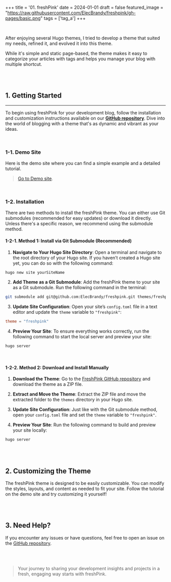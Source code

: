 +++
title = '01. freshPink'
date = 2024-01-01
draft = false
featured_image = "https://raw.githubusercontent.com/ElecBrandy/freshpink/gh-pages/basic.png"
tags = ['tag_a']
+++

<br>

After enjoying several Hugo themes, I tried to develop a theme that suited my needs, refined it, and evolved it into this theme.  

While it's simple and static page-based, the theme makes it easy to categorize your articles with tags and helps you manage your blog with multiple shortcut.

<br>
<br>

## 1. Getting Started
____

To begin using freshPink for your development blog, follow the installation and customization instructions available on our [**GitHub repository**](https://github.com/your-repo/freshpink-hugo-theme). Dive into the world of blogging with a theme that's as dynamic and vibrant as your ideas.

<br>

### 1-1. Demo Site
Here is the demo site where you can find a simple example and a detailed tutorial.  

> [Go to Demo site](https://elecbrandy.github.io/freshpink/).

<br>

### 1-2. Installation
There are two methods to install the freshPink theme. You can either use Git submodules (recommended for easy updates) or download it directly. Unless there's a specific reason, we recommend using the submodule method.

#### 1-2-1. Method 1: Install via Git Submodule (Recommended)

1. **Navigate to Your Hugo Site Directory**:
   Open a terminal and navigate to the root directory of your Hugo site. If you haven’t created a Hugo site yet, you can do so with the following command:

```bash
hugo new site yourSiteName
```

2. **Add Theme as a Git Submodule**:
   Add the freshPink theme to your site as a Git submodule. Run the following command in the terminal:

```bash
git submodule add git@github.com:ElecBrandy/freshpink.git themes/freshpink
```

3. **Update Site Configuration**:
   Open your site’s `config.toml` file in a text editor and update the `theme` variable to `"freshpink"`:

```toml
theme = "freshpink"
```

4. **Preview Your Site**:
   To ensure everything works correctly, run the following command to start the local server and preview your site:

```bash
hugo server
```

<br>

#### 1-2-2. Method 2: Download and Install Manually

1. **Download the Theme**:
   Go to the [FreshPink GitHub repository](https://github.com/ElecBrandy/freshpink) and download the theme as a ZIP file.

2. **Extract and Move the Theme**:
   Extract the ZIP file and move the extracted folder to the `themes` directory in your Hugo site.

3. **Update Site Configuration**:
   Just like with the Git submodule method, open your `config.toml` file and set the `theme` variable to `"freshpink"`.

4. **Preview Your Site**:
   Run the following command to build and preview your site locally:

```bash
hugo server
```

<br>
<br>

## 2. Customizing the Theme

The freshPink theme is designed to be easily customizable. You can modify the styles, layouts, and content as needed to fit your site. Follow the tutorial on the demo site and try customizing it yourself!

<br>
<br>

## 3. Need Help?

If you encounter any issues or have questions, feel free to open an issue on the [GitHub repository](https://github.com/ElecBrandy/freshpink/issues).

<br>
<br>

> Your journey to sharing your development insights and projects in a fresh, engaging way starts with freshPink.

<br>
<br>